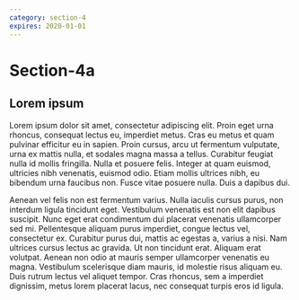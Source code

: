 ```yaml
---
category: section-4
expires: 2020-01-01
---
```


# Section-4a

## Lorem ipsum

Lorem ipsum dolor sit amet, consectetur adipiscing elit. Proin eget urna rhoncus, consequat lectus eu, imperdiet metus. Cras eu metus et quam pulvinar efficitur eu in sapien. Proin cursus, arcu ut fermentum vulputate, urna ex mattis nulla, et sodales magna massa a tellus. Curabitur feugiat nulla id mollis fringilla. Nulla et posuere felis. Integer at quam euismod, ultricies nibh venenatis, euismod odio. Etiam mollis ultrices nibh, eu bibendum urna faucibus non. Fusce vitae posuere nulla. Duis a dapibus dui.

Aenean vel felis non est fermentum varius. Nulla iaculis cursus purus, non interdum ligula tincidunt eget. Vestibulum venenatis est non elit dapibus suscipit. Nunc eget erat condimentum dui placerat venenatis ullamcorper sed mi. Pellentesque aliquam purus imperdiet, congue lectus vel, consectetur ex. Curabitur purus dui, mattis ac egestas a, varius a nisi. Nam ultrices cursus lectus ac gravida. Ut non tincidunt erat. Aliquam erat volutpat. Aenean non odio at mauris semper ullamcorper venenatis eu magna. Vestibulum scelerisque diam mauris, id molestie risus aliquam eu. Duis rutrum lectus vel aliquet tempor. Cras rhoncus, sem a imperdiet dignissim, metus lorem placerat lacus, nec consequat turpis eros id ligula.